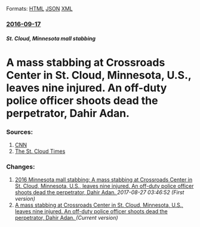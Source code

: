 
Formats: [HTML](/news/2016/09/17/a-mass-stabbing-at-crossroads-center-in-st-cloud-minnesota-u-s-leaves-nine-injured-an-off-duty-police-officer-shoots-dead-the-perpetra.html)  [JSON](/news/2016/09/17/a-mass-stabbing-at-crossroads-center-in-st-cloud-minnesota-u-s-leaves-nine-injured-an-off-duty-police-officer-shoots-dead-the-perpetra.json)  [XML](/news/2016/09/17/a-mass-stabbing-at-crossroads-center-in-st-cloud-minnesota-u-s-leaves-nine-injured-an-off-duty-police-officer-shoots-dead-the-perpetra.xml)  

### [2016-09-17](/news/2016/09/17/index.md)

##### St. Cloud, Minnesota mall stabbing
# A mass stabbing at Crossroads Center in St. Cloud, Minnesota, U.S., leaves nine injured. An off-duty police officer shoots dead the perpetrator, Dahir Adan. 




### Sources:

1. [CNN](http://www.cnn.com/2016/09/18/us/minnesota-mall-stabbing/)
2. [The St. Cloud Times](http://www.sctimes.com/story/news/local/2016/09/17/reports-several-hurt-crossroads-center-incident/90607870/)

### Changes:

1. [2016 Minnesota mall stabbing: A mass stabbing at Crossroads Center in St. Cloud, Minnesota, U.S., leaves nine injured. An off-duty police officer shoots dead the perpetrator, Dahir Adan. ](/news/2016/09/17/2016-minnesota-mall-stabbing-a-mass-stabbing-at-crossroads-center-in-st-cloud-minnesota-u-s-leaves-nine-injured-an-off-duty-police-of.md) _2017-08-27 03:46:52 (First version)_
1. [A mass stabbing at Crossroads Center in St. Cloud, Minnesota, U.S., leaves nine injured. An off-duty police officer shoots dead the perpetrator, Dahir Adan. ](/news/2016/09/17/a-mass-stabbing-at-crossroads-center-in-st-cloud-minnesota-u-s-leaves-nine-injured-an-off-duty-police-officer-shoots-dead-the-perpetra.md) _(Current version)_
